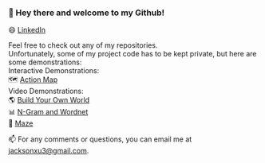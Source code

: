 ### 👋 Hey there and welcome to my Github!
😄 [LinkedIn](https://www.linkedin.com/in/jackson-xu-7aa35824a/)

Feel free to check out any of my repositories.  
Unfortunately, some of my project code has to be kept private, but here are some demonstrations:  
Interactive Demonstrations:  
🗺️ [Action Map](https://fa23-38-874731c11d29.herokuapp.com/)  
Video Demonstrations:  
🌎 [Build Your Own World](https://www.youtube.com/watch?v=zo3LWigAq5w)  
📊 [N-Gram and Wordnet](https://www.youtube.com/watch?v=MG4Li9JN7Cw)  
🔎 [Maze](https://www.youtube.com/watch?v=NIGuNGannwA&ab_channel=JacksonXu)  

📫 For any comments or questions, you can email me at [jacksonxu3@gmail.com](jacksonxu3@gmail.com).

<!--
**jacksonxu3/JacksonXu3** is a ✨ _special_ ✨ repository because its `README.md` (this file) appears on your GitHub profile.

Here are some ideas to get you started:

- 🔭 I’m currently working on ...
- 🌱 I’m currently learning ...
- 👯 I’m looking to collaborate on ...
- 🤔 I’m looking for help with ...
- 💬 Ask me about ...
- 📫 How to reach me: ...
- 😄 Pronouns: ...
- ⚡ Fun fact: ...
-->
